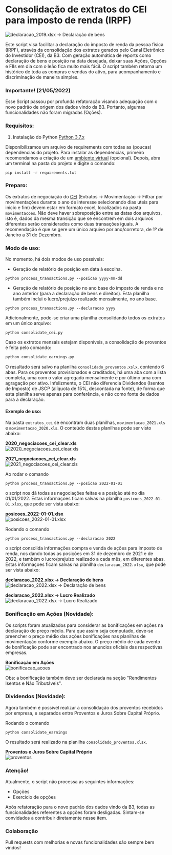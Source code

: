 # Consolidação de extratos do CEI para imposto de renda (IRPF)

![declaracao_2019.xlsx -> Declaração de bens](https://github.com/danilofrp/consolidador-cei/blob/master/img/declaracao.png "declaracao_2019.xlsx -> Declaração de bens")

Este script visa facilitar a declaração do imposto de renda da pessoa física (IRPF), através da consolidação dos extratos gerados pelo Canal Eletrônico do Investidor (CEI), da B3. Com geração automática de reports como declaração de bens e posição na data desejada, deixar suas Ações, Opções e FIIs em dia com o leão fica muito mais fácil. O script também retorna um histórico de toda as compras e vendas do ativo, para acompanhamento e discriminação de maneira simples.


### Importante! (21/05/2022)

Esse Script passou por profunda refatoração visando adequação com o novo padrão de origem dos dados vindo da B3. Portanto, algumas funcionalidades não foram migradas (Oções).


### Requisitos:

1) Instalação do Python [Python 3.7.x](https://www.python.org)

Disponibilizamos um arquivo de requirements com todas as (poucas) dependencias do projeto.
Para instalar as dependencias, primeiro recomendamos a criação de um [ambiente virtual](https://docs.python.org/pt-br/3/tutorial/venv.html) (opcional). Depois, abra um terminal na pasta do projeto e digite o comando:

```
pip install -r requirements.txt
```

### Preparo:
Os extratos de negociação do [CEI](https://www.investidor.b3.com.br) (Extratos -> Movimentação -> Filtrar por movimentações durante o ano de  interesse selecionando dias uteis para inicio e fim) devem estar em formato excel, localizados na pasta `movimentacoes`. Não deve haver sobreposição entre as datas dos arquivos, isto é, dados da mesma transição que se encontrem em dois arquivos diferentes serão considerados como duas transações iguais. A recomendação é que se gere um único arquivo por ano/corretora, de 1º de Janeiro a 31 de Dezembro.


### Modo de uso:
No momento, há dois modos de uso possíveis:

- Geração de relatório de posição em data à escolha.
```
python process_transactions.py --posicao yyyy-mm-dd
```

- Geração de relatório de posição no ano base do imposto de renda e no ano anterior (para a declaração de bens e direitos). Esta planilha também inclui o lucro/prejuízo realizado mensalmente, no ano base.
```
python process_transactions.py --declaracao yyyy
```

Adicionalmente, pode-se criar uma planilha consolidando todos os extratos em um único arquivo:
```
python consolidate_cei.py
```

Caso os extratos mensais estejam disponíveis, a consolidação de proventos é feita pelo comando:
```python
python consolidate_earnings.py
```
O resultado será salvo na planilha `consolidado_proventos.xslx`, contendo 6 abas. Para os proventos provisionados e creditados, há uma aba com a lista completa, uma com o valor agregado mensalmente e por último uma com agragação por ativo. Infelizmente, o CEI não diferencia Dividendos (Isentos de Imposto) de JSCP (alíquota de 15%, descontada na fonte), de forma que esta planilha serve apenas para conferência, e não como fonte de dados para a declaração.

#### Exemplo de uso:
Na pasta `extratos_cei` se encontram duas planilhas, `movimentacao_2021.xls` e `movimentacao_2020.xls`. O conteúdo destas planilhas pode ser visto abaixo:

**2020_negociacoes_cei_clear.xls**<br>
![2020_negociacoes_cei_clear.xls](https://github.com/danilofrp/consolidador-cei/blob/master/img/2020_extrato_cei_clear.png "2020_negociacoes_cei_clear.xls")

**2021_negociacoes_cei_clear.xls**<br>
![2021_negociacoes_cei_clear.xls](https://github.com/danilofrp/consolidador-cei/blob/master/img/2021_extrato_cei_clear.png "2021_negociacoes_cei_clear.xls")

Ao rodar o comando
```
python process_transactions.py --posicao 2022-01-01
```
o script nos dá todas as negociações feitas e a posição até no dia 01/01/2022. Estas informaçoes ficam salvas na planilha `posicoes_2022-01-01.xlsx`, que pode ser vista abaixo:

**posicoes_2022-01-01.xlsx**<br>
![posicoes_2022-01-01.xlsx](https://github.com/danilofrp/consolidador-cei/blob/master/img/posicao.png "posicoes_2022-01-01.xlsx")


Rodando o comando
```
python process_transactions.py --declaracao 2022
```
o script consolida informações compra e venda de ações para imposto de renda, nos dando todas as posições em 31 de dezembro de 2021 e de 2022, e também o lucro/prejuízo realizado a cada mês, em diferentes abas. Estas informaçoes ficam salvas na planilha `declaracao_2022.xlsx`, que pode ser vista abaixo:

**declaracao_2022.xlsx -> Declaração de bens**<br>
![declaracao_2022.xlsx -> Declaração de bens](https://github.com/danilofrp/consolidador-cei/blob/master/img/declaracao.png "declaracao_2022.xlsx -> Declaração de bens")

**declaracao_2022.xlsx -> Lucro Realizado**<br>
![declaracao_2022.xlsx -> Lucro Realizado](https://github.com/danilofrp/consolidador-cei/blob/master/img/realizado.png "declaracao_2022.xlsx -> Lucro Realizado")


### Bonificação em Ações (Novidade):

Os scripts foram atualizados para considerar as bonificações em ações na declaração do preço médio.
Para que assim seja computado, deve-se preencher o preço médio das ações bonificações nas planilhas de movimentação conforme exemplo abaixo. O preço médio de cada evento de bonificação pode ser encontrado nos anuncios oficiais das respectivas empresas.

**Bonificação em Ações**<br>
![bonificacao_acoes](https://github.com/danilofrp/consolidador-cei/blob/master/img/bonificacao_acoes.png "bonificacao_acoes")

Obs: a bonificação também deve ser declarada na seção "Rendimentos Isentos e Não Tributáveis".

### Dividendos (Novidade):

Agora também é possivel realizar a consolidação dos proventos recebidos por empresa, e separados entre Proventos e Juros Sobre Capital Próprio.

Rodando o comando
```
python consolidate_earnings
```

O resultado será realizado na planilha `consolidado_proventos.xlsx`.

**Proventos e Juros Sobre Capital Próprio**<br>
![proventos](https://github.com/danilofrp/consolidador-cei/blob/master/img/proventos.png "proventos")


### Atenção!
Atualmente, o script não processa as seguintes informações:

- Opções
- Exercicio de opções


Após refatoração para o novo padrão dos dados vindo da B3, todas as funcionalidades referentes a opções foram desligadas. Sintam-se convidados a contribuir diretamente nesse item.


### Colaboração

Pull requests com melhorias e novas funcionalidades são sempre bem vindos!
